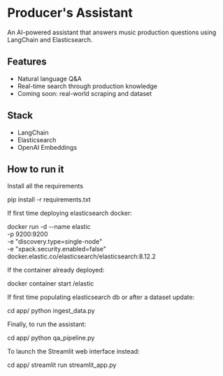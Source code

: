 # Producer's Assistant

An AI-powered assistant that answers music production questions using LangChain and Elasticsearch.

## Features
- Natural language Q&A
- Real-time search through production knowledge
- Coming soon: real-world scraping and dataset

## Stack
- LangChain
- Elasticsearch
- OpenAI Embeddings

## How to run it

Install all the requirements

  pip install -r requirements.txt

If first time deploying elasticsearch docker:

docker run -d --name elastic \
  -p 9200:9200 \
  -e "discovery.type=single-node" \
  -e "xpack.security.enabled=false" \
  docker.elastic.co/elasticsearch/elasticsearch:8.12.2

If the container already deployed:

docker container start /elastic

If first time populating elasticsearch db or after a dataset update:

cd app/
python ingest_data.py

Finally, to run the assistant:

cd app/
python qa_pipeline.py

To launch the Streamlit web interface instead:

cd app/
streamlit run streamlit_app.py
